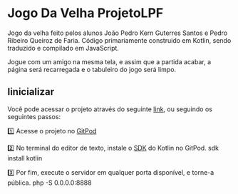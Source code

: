 # Jogo Da Velha ProjetoLPF
Jogo da velha feito pelos alunos João Pedro Kern Guterres Santos e Pedro Ribeiro Queiroz de Faria. Código primariamente construido em Kotlin, sendo traduzido e compilado em JavaScript.

Jogue com um amigo na mesma tela, e assim que a partida acabar, a página será recarregada e o tabuleiro do jogo será limpo.

## Iinicializar
Você pode acessar o projeto através do seguinte [link](https://pedrorqfaria.github.io/), ou seguindo os seguintes passos:

:one: Acesse o projeto no [GitPod]()

:two: No terminal do editor de texto, instale o [SDK](https://kotlinlang.org/docs/command-line.html) do Kotlin no GitPod.
sdk install kotlin


:three: Por fim, execute o servidor em qualquer porta disponível, e torne-a pública.
php -S 0.0.0.0:8888
